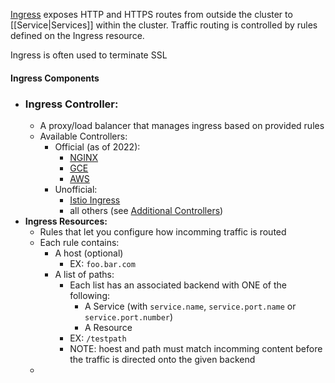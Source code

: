 [Ingress](https://kubernetes.io/docs/reference/generated/kubernetes-api/v1.26/#ingress-v1-networking-k8s-io) exposes HTTP and HTTPS routes from outside the cluster to [[Service|Services]] within the cluster. Traffic routing is controlled by rules defined on the Ingress resource.

Ingress is often used to terminate SSL

#### Ingress Components
-  ### **Ingress Controller:**
	- A proxy/load balancer that manages ingress based on provided rules
	- Available Controllers:
		- Official (as of 2022):
			- [NGINX](https://git.k8s.io/ingress-nginx/README.md#readme)
			- [GCE](https://git.k8s.io/ingress-gce/README.md#readme)
			- [AWS](https://github.com/kubernetes-sigs/aws-load-balancer-controller#readme)
		- Unofficial:
			- [Istio Ingress](https://istio.io/latest/docs/tasks/traffic-management/ingress/kubernetes-ingress/)
			- all others (see [Additional Controllers](https://kubernetes.io/docs/concepts/services-networking/ingress-controllers/#additional-controllers))
- **Ingress Resources:**
	- Rules that let you configure how incomming traffic is routed
	- Each rule contains:
		- A host (optional)
			- EX: `foo.bar.com`
		- A list of paths:
			- Each list has an associated backend with ONE of the following:
				- A Service (with  `service.name`, `service.port.name` or `service.port.number`)
				- A Resource
			- EX: `/testpath`
			- NOTE: hoest and path must match incomming content before the traffic is directed onto the given backend
	- 
